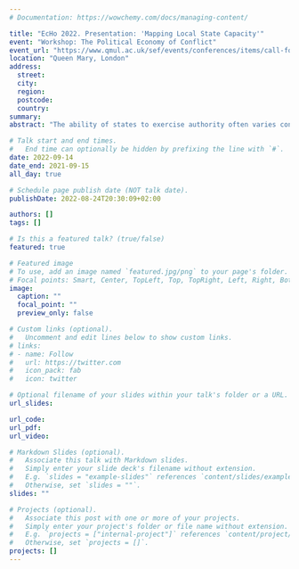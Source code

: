 ```yaml
---
# Documentation: https://wowchemy.com/docs/managing-content/

title: "EcHo 2022. Presentation: 'Mapping Local State Capacity'"
event: "Workshop: The Political Economy of Conflict"
event_url: "https://www.qmul.ac.uk/sef/events/conferences/items/call-for-papers--workshop-on-conflict---september-2022.html"
location: "Queen Mary, London"
address:
  street:
  city:
  region:
  postcode:
  country:
summary:
abstract: "The ability of states to exercise authority often varies considerably within their borders. Yet, the empirical literature on state capacity has typically relied on country-level indicators of state capacity. In this paper, we develop a measure of local state capacity for all five-kilometer grid cells across Sub-Saharan Africa. The measure builds on geocoded survey data on local state presence, which we predict and extrapolate in a machine learning model using readily available data on the costs and benefits of capacity building across space. We showcase the usefulness of measuring state capacity at a local level by employing the index as a moderating factor in the relationship between oil wealth and violent conflict and show that areas with higher levels of state capacity face lower risks of conflict outbreak due to exogenous oil wealth shocks."

# Talk start and end times.
#   End time can optionally be hidden by prefixing the line with `#`.
date: 2022-09-14
date_end: 2021-09-15
all_day: true

# Schedule page publish date (NOT talk date).
publishDate: 2022-08-24T20:30:09+02:00

authors: []
tags: []

# Is this a featured talk? (true/false)
featured: true

# Featured image
# To use, add an image named `featured.jpg/png` to your page's folder. 
# Focal points: Smart, Center, TopLeft, Top, TopRight, Left, Right, BottomLeft, Bottom, BottomRight.
image:
  caption: ""
  focal_point: ""
  preview_only: false

# Custom links (optional).
#   Uncomment and edit lines below to show custom links.
# links:
# - name: Follow
#   url: https://twitter.com
#   icon_pack: fab
#   icon: twitter

# Optional filename of your slides within your talk's folder or a URL.
url_slides:

url_code:
url_pdf:
url_video:

# Markdown Slides (optional).
#   Associate this talk with Markdown slides.
#   Simply enter your slide deck's filename without extension.
#   E.g. `slides = "example-slides"` references `content/slides/example-slides.md`.
#   Otherwise, set `slides = ""`.
slides: ""

# Projects (optional).
#   Associate this post with one or more of your projects.
#   Simply enter your project's folder or file name without extension.
#   E.g. `projects = ["internal-project"]` references `content/project/deep-learning/index.md`.
#   Otherwise, set `projects = []`.
projects: []
---
```


